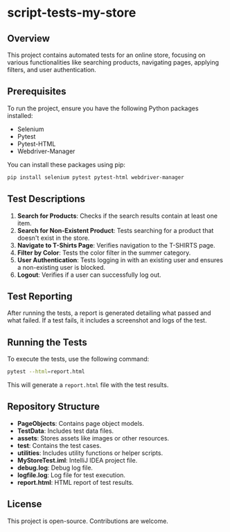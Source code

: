 
# script-tests-my-store

## Overview
This project contains automated tests for an online store, focusing on various functionalities like searching products, navigating pages, applying filters, and user authentication.

## Prerequisites
To run the project, ensure you have the following Python packages installed:
- Selenium
- Pytest
- Pytest-HTML
- Webdriver-Manager

You can install these packages using pip:
```sh
pip install selenium pytest pytest-html webdriver-manager
```

## Test Descriptions
1. **Search for Products**: Checks if the search results contain at least one item.
2. **Search for Non-Existent Product**: Tests searching for a product that doesn't exist in the store.
3. **Navigate to T-Shirts Page**: Verifies navigation to the T-SHIRTS page.
4. **Filter by Color**: Tests the color filter in the summer category.
5. **User Authentication**: Tests logging in with an existing user and ensures a non-existing user is blocked.
6. **Logout**: Verifies if a user can successfully log out.

## Test Reporting
After running the tests, a report is generated detailing what passed and what failed. If a test fails, it includes a screenshot and logs of the test.

## Running the Tests
To execute the tests, use the following command:
```sh
pytest --html=report.html
```
This will generate a `report.html` file with the test results.

## Repository Structure
- **PageObjects**: Contains page object models.
- **TestData**: Includes test data files.
- **assets**: Stores assets like images or other resources.
- **test**: Contains the test cases.
- **utilities**: Includes utility functions or helper scripts.
- **MyStoreTest.iml**: IntelliJ IDEA project file.
- **debug.log**: Debug log file.
- **logfile.log**: Log file for test execution.
- **report.html**: HTML report of test results.

## License
This project is open-source. Contributions are welcome.

